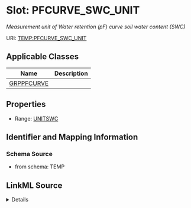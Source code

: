 # Slot: PFCURVE_SWC_UNIT
_Measurement unit of Water retention (pF) curve soil water content (SWC)_


URI: [TEMP:PFCURVE_SWC_UNIT](https://example.org/TEMP/PFCURVE_SWC_UNIT)



<!-- no inheritance hierarchy -->




## Applicable Classes

| Name | Description |
| --- | --- |
[GRPPFCURVE](GRPPFCURVE.md) | 






## Properties

* Range: [UNITSWC](UNITSWC.md)







## Identifier and Mapping Information







### Schema Source


* from schema: TEMP




## LinkML Source

<details>
```yaml
name: PFCURVE_SWC_UNIT
description: Measurement unit of Water retention (pF) curve soil water content (SWC)
from_schema: TEMP
rank: 1000
alias: PFCURVE_SWC_UNIT
domain_of:
- GRP_PFCURVE
range: UNIT_SWC

```
</details>